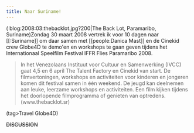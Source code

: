 ```yaml
---
title: Naar Suriname!
---
```

(  blog:2008:03:thebacklot.jpg?200|The Back Lot, Paramaribo, Suriname)Zondag 30 maart 2008 vertrek ik voor 10 dagen naar [[:Suriname]] om daar samen met [[people:Danica Mast]] en de Cinekid crew Globe4D te demo'en en workshops te gaan geven tijdens het Internationaal Speelfilm Festival IFFR Flies Paramaribo 2008. 

<blockquote>In het Venezolaans Instituut voor Cultuur en Samenwerking (IVCC) gaat 4,5 en 6 april The Talent Factory en Cinekid van start. De filmvertoningen, workshops en activiteiten voor kinderen en jongeren komen dit festival samen in één weekend. De jeugd kan deelnemen aan leuke, leerzame workshops en activiteiten. Een film kijken tijdens het doorlopende filmprogramma of genieten van optredens. (www.thebacklot.sr)</blockquote>

(tag>Travel Globe4D)


~~DISCUSSION~~
